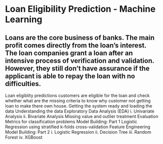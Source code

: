 # Loan Eligibility Prediction - Machine Learning

Loans are the core business of banks. The main profit comes directly from the loan’s interest. The loan companies grant a loan after an intensive process of verification and validation. However, they still don’t have assurance if the applicant is able to repay the loan with no difficulties.
-
Loan eligiblity 
predictions customers are eligible for the loan and check whether what are the missing criteria to know why customer not getting loan to make there own house.
Getting the system ready and loading the data
Understanding the data
Exploratory Data Analysis (EDA)
i. Univariate Analysis
ii. Bivariate Analysis
Missing value and outlier treatment
Evaluation Metrics for classification problems
Model Building: Part 1
Logistic Regression using stratified k-folds cross-validation
Feature Engineering
Model Building: Part 2
i. Logistic Regression
ii. Decision Tree
iii. Random Forest
iv. XGBoost
